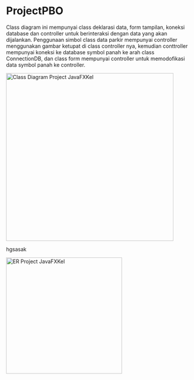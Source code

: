 # ProjectPBO
Class diagram ini mempunyai class deklarasi data, form tampilan, koneksi database dan controller untuk berinteraksi dengan data yang akan dijalankan.
Penggunaan simbol class data parkir mempunyai controller menggunakan gambar ketupat di class controller nya, kemudian conttroller mempunyai koneksi ke database symbol panah ke arah class ConnectionDB, dan class form mempunyai controller untuk memodofikasi data symbol panah ke controller. 


<img width="455" alt="Class Diagram Project JavaFXKel" src="https://user-images.githubusercontent.com/77543408/105125618-69a52600-5b0f-11eb-8d9c-2e573d072e66.PNG">

hgsasak



<img width="315" alt="ER Project JavaFXKel" src="https://user-images.githubusercontent.com/77543408/105125628-71fd6100-5b0f-11eb-95c1-050aed9c90c1.PNG">
